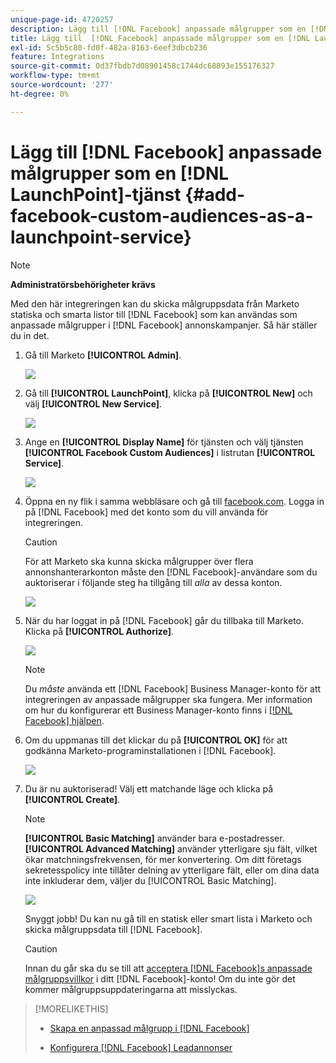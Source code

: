 ```yaml
---
unique-page-id: 4720257
description: Lägg till [!DNL Facebook] anpassade målgrupper som en [!DNL LaunchPoint] tjänst - Marketo Docs - produktdokumentation
title: Lägg till  [!DNL Facebook] anpassade målgrupper som en [!DNL LaunchPoint] tjänst
exl-id: 5c5b5c80-fd0f-482a-8163-6eef3dbcb236
feature: Integrations
source-git-commit: 0d37fbdb7d08901458c1744dc68893e155176327
workflow-type: tm+mt
source-wordcount: '277'
ht-degree: 0%

---
```


# Lägg till [!DNL Facebook] anpassade målgrupper som en [!DNL LaunchPoint]-tjänst {#add-facebook-custom-audiences-as-a-launchpoint-service}

>[!NOTE]
>
>**Administratörsbehörigheter krävs**

Med den här integreringen kan du skicka målgruppsdata från Marketo statiska och smarta listor till [!DNL Facebook] som kan användas som anpassade målgrupper i [!DNL Facebook] annonskampanjer. Så här ställer du in det.

1. Gå till Marketo **[!UICONTROL Admin]**.

   ![](assets/image2016-11-29-10-3a50-3a29.png)

1. Gå till **[!UICONTROL LaunchPoint]**, klicka på **[!UICONTROL New]** och välj **[!UICONTROL New Service]**.

   ![](assets/image2016-11-29-10-3a51-3a11.png)

1. Ange en **[!UICONTROL Display Name]** för tjänsten och välj tjänsten **[!UICONTROL Facebook Custom Audiences]** i listrutan **[!UICONTROL Service]**.

   ![](assets/image2016-11-29-12-3a51-3a8.png)

1. Öppna en ny flik i samma webbläsare och gå till [facebook.com](https://www.facebook.com/). Logga in på [!DNL Facebook] med det konto som du vill använda för integreringen.

   >[!CAUTION]
   >
   >För att Marketo ska kunna skicka målgrupper över flera annonshanterarkonton måste den [!DNL Facebook]-användare som du auktoriserar i följande steg ha tillgång till *alla* av dessa konton.

   ![](assets/image2016-11-29-10-3a52-3a29.png)

1. När du har loggat in på [!DNL Facebook] går du tillbaka till Marketo. Klicka på **[!UICONTROL Authorize]**.

   ![](assets/fb-custom-authorize-hand.png)

   >[!NOTE]
   >
   >Du _måste_ använda ett [!DNL Facebook] Business Manager-konto för att integreringen av anpassade målgrupper ska fungera. Mer information om hur du konfigurerar ett Business Manager-konto finns i [[!DNL Facebook] hjälpen](https://www.facebook.com/business/help/1710077379203657).

1. Om du uppmanas till det klickar du på **[!UICONTROL OK]** för att godkänna Marketo-programinstallationen i [!DNL Facebook].

   ![](assets/image2016-11-29-10-3a56-3a3.png)

1. Du är nu auktoriserad! Välj ett matchande läge och klicka på **[!UICONTROL Create]**.

   >[!NOTE]
   >
   >**[!UICONTROL Basic Matching]** använder bara e-postadresser. **[!UICONTROL Advanced Matching]** använder ytterligare sju fält, vilket ökar matchningsfrekvensen, för mer konvertering. Om ditt företags sekretesspolicy inte tillåter delning av ytterligare fält, eller om dina data inte inkluderar dem, väljer du [!UICONTROL Basic Matching].

   ![](assets/fb-custom-adv-matching-hands.png)

   Snyggt jobb! Du kan nu gå till en statisk eller smart lista i Marketo och skicka målgruppsdata till [!DNL Facebook].

   >[!CAUTION]
   >
   >Innan du går ska du se till att [acceptera  [!DNL Facebook]s anpassade målgruppsvillkor](https://www.facebook.com/ads/manage/customaudiences/tos.php) i ditt [!DNL Facebook]-konto! Om du inte gör det kommer målgruppsuppdateringarna att misslyckas.

>[!MORELIKETHIS]
>
>* [Skapa en anpassad målgrupp i [!DNL Facebook]](/help/marketo/product-docs/demand-generation/facebook/create-a-custom-audience-in-facebook.md)
>
>* [Konfigurera [!DNL Facebook] Leadannonser](/help/marketo/product-docs/demand-generation/facebook/set-up-facebook-lead-ads.md)
